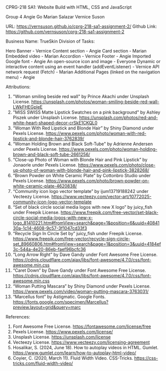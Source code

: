 CPRG-218 SA1: Website Build with HTML, CSS and JavaScript

Group 4
Angie Go 
Marian Salazar
Vernice Suson

URL: https://vernsuson.github.io/cprg-218-sa1-assignment-2/
Github Link: https://github.com/vernsuson/cprg-218-sa1-assignment-2

Business Name: TrueSkin
Division of Tasks:


Hero Banner	- Vernice
Content section	- Angie
Card section	- Marian
Embedded video	- Marian
Accordion	- Vernice
Footer	- Angie
Imported Google font - Angie
An open-source icon and image	- Everyone
Dynamic or interactive content using an event handler (addEventListener) - Vernice
API network request (Fetch)	- Marian
Additional Pages (linked on the navigation menu)	- Angie

Attributions:
1.	"Woman smiling beside red wall" by Prince Akachi under Unsplash License. 
https://unsplash.com/photos/woman-smiling-beside-red-wall-LWkFHEGpleE
2.	"MISS SWISS Matte Lipstick Swatches on a pink background" by Ashley Piszek under Unsplash License. 
https://unsplash.com/photos/red-and-white-heart-shaped-decor-crSkE1CKQL0 
3.	“Woman With Red Lipstick and Blonde Hair” by Shiny Diamond under Pexels License. https://www.pexels.com/photo/woman-with-red-lipstick-and-blonde-hair-3762839/ 
4.	“Woman Holding Brown and Black Soft-Tube" by Adrienne Andersen under Pexels License. https://www.pexels.com/photo/woman-holding-brown-and-black-soft-tube-2661256/ 
5.	“Close-up Photo of Woman with Blonde Hair and Pink Lipstick” by Jonaorle under Pexels License. https://www.pexels.com/photo/close-up-photo-of-woman-with-blonde-hair-and-pink-lipstick-3828268/ 
6.	“Brown Powder on White Ceramic Plate” by Cottonbro Studio under Pexels License. https://www.pexels.com/photo/brown-powder-on-white-ceramic-plate-4620838/ 
7.	“Community icon logo vector template” by ijum13719188242 under Vecteezy License. https://www.vecteezy.com/vector-art/10772025-community-icon-logo-vector-template 
8.	“Set of black circle social media logos with new X logo” by juicy_fish under Freepik License. https://www.freepik.com/free-vector/set-black-circle-social-media-logos-with-new-x-logo_81410221.htm#fromView=search&page=1&position=6&uuid=4084130a-1c14-4608-9c57-3f1047cd33f3
9.	“Recycle Sign In Circle Set by” juicy_fish under Freepik License. https://www.freepik.com/free-vector/recycle-sign-circle-set_89660806.htm#fromView=search&page=1&position=3&uuid=4184ef3c-544a-4e20-86eb-faef96bcfc36
10.	“Long Arrow Right” by Dave Gandy under Font Awesome Free License. https://cdnjs.cloudflare.com/ajax/libs/font-awesome/4.7.0/css/font-awesome.min.css
11.	“Caret Down” by Dave Gandy under Font Awesome Free License. https://cdnjs.cloudflare.com/ajax/libs/font-awesome/4.7.0/css/font-awesome.min.css
12.	“Woman Putting Mascara” by Shiny Diamond under Pexels License. https://www.pexels.com/video/woman-putting-mascara-3763031/
13.	“Marcellus font” by Astigmatic. Google Fonts. https://fonts.google.com/specimen/Marcellus?preview.layout=grid&query=marc 



References:
1.	Font Awesome Free License. https://fontawesome.com/license/free 
2.	Pexels License. https://www.pexels.com/license/ 
3.	Unsplash License. https://unsplash.com/license 
4.	Vecteezy License. https://www.vecteezy.com/licensing-agreement 
5.	Hosalikar, S. (2024, June 18). How to autoplay videos in HTML. Gumlet. https://www.gumlet.com/learn/how-to-autoplay-html-video/ 
6.	Coyier, C. (2020, March 11). Fluid Width Video. CSS-Tricks. https://css-tricks.com/fluid-width-video/

